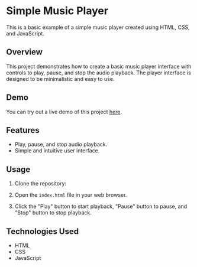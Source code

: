# Simple Music Player

This is a basic example of a simple music player created using HTML, CSS, and JavaScript.

## Overview

This project demonstrates how to create a basic music player interface with controls to play, pause, and stop the audio playback. The player interface is designed to be minimalistic and easy to use.
## Demo

You can try out a live demo of this project [here](https://sayedabdelal.github.io/MusicPlayer/).

## Features

- Play, pause, and stop audio playback.
- Simple and intuitive user interface.

## Usage

1. Clone the repository:


2. Open the `index.html` file in your web browser.

3. Click the "Play" button to start playback, "Pause" button to pause, and "Stop" button to stop playback.

## Technologies Used

- HTML
- CSS
- JavaScript

